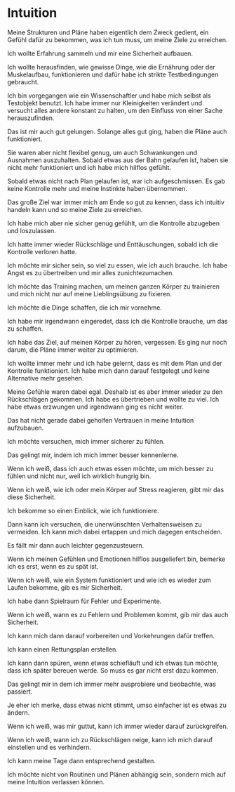 # Intuition

Meine Strukturen und Pläne haben eigentlich dem Zweck gedient, ein Gefühl dafür zu bekommen, was ich tun muss, um meine Ziele zu erreichen.

Ich wollte Erfahrung sammeln und mir eine Sicherheit aufbauen.

Ich wollte herausfinden, wie gewisse Dinge, wie die Ernährung oder der Muskelaufbau, funktionieren und dafür habe ich strikte Testbedingungen gebraucht.

Ich bin vorgegangen wie ein Wissenschaftler und habe mich selbst als Testobjekt benutzt. Ich habe immer nur Kleinigkeiten verändert und versucht alles andere konstant zu halten, um den Einfluss von einer Sache herauszufinden.

Das ist mir auch gut gelungen. Solange alles gut ging, haben die Pläne auch funktioniert.

Sie waren aber nicht flexibel genug, um auch Schwankungen und Ausnahmen auszuhalten. Sobald etwas aus der Bahn gelaufen ist, haben sie nicht mehr funktioniert und ich habe mich hilflos gefühlt.

Sobald etwas nicht nach Plan gelaufen ist, war ich aufgeschmissen. Es gab keine Kontrolle mehr und meine Instinkte haben übernommen.

Das große Ziel war immer mich am Ende so gut zu kennen, dass ich intuitiv handeln kann und so meine Ziele zu erreichen.

Ich habe mich aber nie sicher genug gefühlt, um die Kontrolle abzugeben und loszulassen.

Ich hatte immer wieder Rückschläge und Enttäuschungen, sobald ich die Kontrolle verloren hatte.

Ich möchte mir sicher sein, so viel zu essen, wie ich auch brauche. Ich habe Angst es zu übertreiben und mir alles zunichtezumachen.

Ich möchte das Training machen, um meinen ganzen Körper zu trainieren und mich nicht nur auf meine Lieblingsübung zu fixieren.

Ich möchte die Dinge schaffen, die ich mir vornehme.

Ich habe mir irgendwann eingeredet, dass ich die Kontrolle brauche, um das zu schaffen.

Ich habe das Ziel, auf meinen Körper zu hören, vergessen. Es ging nur noch darum, die Pläne immer weiter zu optimieren.

Ich wollte immer mehr und ich habe gelernt, dass es mit dem Plan und der Kontrolle funktioniert. Ich habe mich dann darauf festgelegt und keine Alternative mehr gesehen.

Meine Gefühle waren dabei egal. Deshalb ist es aber immer wieder zu den Rückschlägen gekommen. Ich habe es übertrieben und wollte zu viel. Ich habe etwas erzwungen und irgendwann ging es nicht weiter.

Das hat nicht gerade dabei geholfen Vertrauen in meine Intuition aufzubauen.

Ich möchte versuchen, mich immer sicherer zu fühlen.

Das gelingt mir, indem ich mich immer besser kennenlerne.

Wenn ich weiß, dass ich auch etwas essen möchte, um mich besser zu fühlen und nicht nur, weil ich wirklich hungrig bin.

Wenn ich weiß, wie ich oder mein Körper auf Stress reagieren, gibt mir das diese Sicherheit.

Ich bekomme so einen Einblick, wie ich funktioniere.

Dann kann ich versuchen, die unerwünschten Verhaltensweisen zu vermeiden. Ich kann mich dabei ertappen und mich dagegen entscheiden.

Es fällt mir dann auch leichter gegenzusteuern.

Wenn ich meinen Gefühlen und Emotionen hilflos ausgeliefert bin, bemerke ich es erst, wenn es zu spät ist.

Wenn ich weiß, wie ein System funktioniert und wie ich es wieder zum Laufen bekomme, gib es mir Sicherheit.

Ich habe dann Spielraum für Fehler und Experimente.

Wenn ich weiß, wann es zu Fehlern und Problemen kommt, gib mir das auch Sicherheit.

Ich kann mich dann darauf vorbereiten und Vorkehrungen dafür treffen.

Ich kann einen Rettungsplan erstellen.

Ich kann dann spüren, wenn etwas schiefläuft und ich etwas tun möchte, dass ich später bereuen werde. So muss es gar nicht erst dazu kommen.

Das gelingt mir in dem ich immer mehr ausprobiere und beobachte, was passiert.

Je eher ich merke, dass etwas nicht stimmt, umso einfacher ist es etwas zu ändern.

Wenn ich weiß, was mir guttut, kann ich immer wieder darauf zurückgreifen.

Wenn ich weiß, wann ich zu Rückschlägen neige, kann ich mich darauf einstellen und es verhindern.

Ich kann meine Tage dann entsprechend gestalten.

Ich möchte nicht von Routinen und Plänen abhängig sein, sondern mich auf meine Intuition verlassen können.
